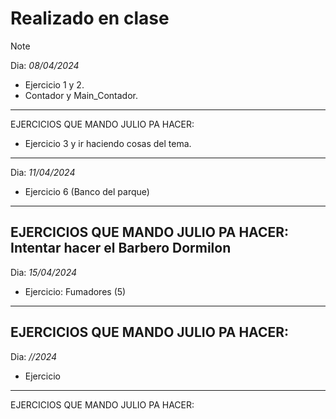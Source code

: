 # Realizado en clase

>[!NOTE]
> Dia: *_08/04/2024_* 
> - Ejercicio 1 y 2.
> - Contador y Main_Contador.
> ----------
> EJERCICIOS QUE MANDO JULIO PA HACER:
>  - Ejercicio 3 y ir haciendo cosas del tema.
> ----------
> Dia: *_11/04/2024_* 
> - Ejercicio 6 (Banco del parque)
> ----------
> EJERCICIOS QUE MANDO JULIO PA HACER:
> Intentar hacer el Barbero Dormilon
> ----------
> Dia: *_15/04/2024_* 
> - Ejercicio: Fumadores (5)
> ----------
> EJERCICIOS QUE MANDO JULIO PA HACER:
> ----------
> Dia: *_//2024_* 
> - Ejercicio
> ----------
> EJERCICIOS QUE MANDO JULIO PA HACER:

